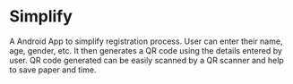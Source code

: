 # Simplify
A Android App to simplify registration process. 
User can enter their name, age, gender, etc.
It then generates a QR code using the details entered by user. 
QR code generated can be easily scanned by a QR scanner and help to save paper and time.

